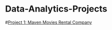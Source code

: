 # Data-Analytics-Projects

#[Project 1: Maven Movies Rental Company](https://github.com/andidwikiy/Maven-movies-rental-company.git)
